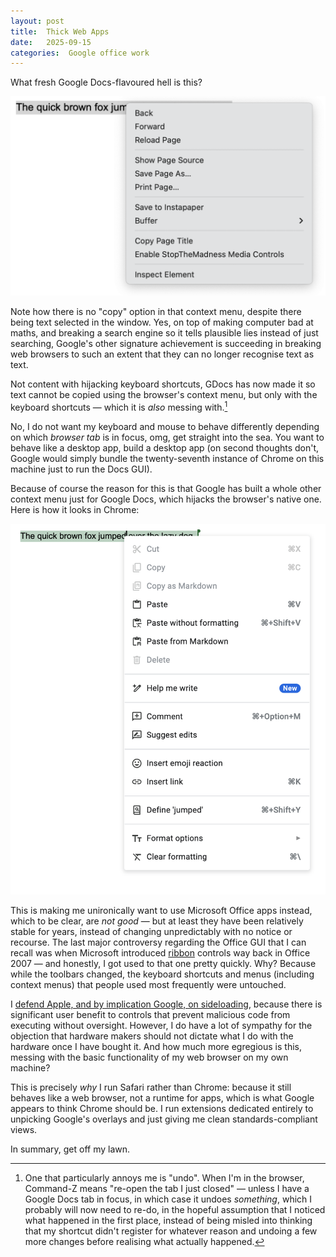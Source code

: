 ```yaml
---
layout: post
title:  Thick Web Apps
date:   2025-09-15
categories:  Google office work
---
```


What fresh Google Docs-flavoured hell is this?

![Google Docs in Safari, with text selected, and the default browser context menu not showing any cut/copy/paste text handling options](/images/GoogleDocs-context-menu-Safari.png)

Note how there is no "copy" option in that context menu, despite there being text selected in the window. Yes, on top of making computer bad at maths, and breaking a search engine so it tells plausible lies instead of just searching, Google's other signature achievement is succeeding in breaking web browsers to such an extent that they can no longer recognise text as text.

Not content with hijacking keyboard shortcuts, GDocs has now made it so text cannot be copied using the browser's context menu, but only with the keyboard shortcuts — which it is *also* messing with.[^1]

No, I do not want my keyboard and mouse to behave differently depending on which *browser tab* is in focus, omg, get straight into the sea. You want to behave like a desktop app, build a desktop app (on second thoughts don't, Google would simply bundle the twenty-seventh instance of Chrome on this machine just to run the Docs GUI).

Because of course the reason for this is that Google has built a whole other context menu just for Google Docs, which hijacks the browser's native one. Here is how it looks in Chrome:

![The same Google Docs view as above, except displayed in Chrome, with a custom context menu that is specific to Google Docs](/images/GoogleDocs-context-menu-Chrome.png)

This is making me unironically want to use Microsoft Office apps instead, which to be clear, are *not good* — but at least they have been relatively stable for years, instead of changing unpredictably with no notice or recourse. The last major controversy regarding the Office GUI that I can recall was when Microsoft introduced [ribbon](https://jensenharris.com/home/ribbon) controls way back in Office 2007 — and honestly, I got used to that one pretty quickly. Why? Because while the toolbars changed, the keyboard shortcuts and menus (including context menus) that people used most frequently were untouched.

I [defend Apple, and by implication Google, on sideloading](https://findthethread.blog/App-Stores-&-Missing-Perspectives/), because there is significant user benefit to controls that prevent malicious code from executing without oversight. However, I do have a lot of sympathy for the objection that hardware makers should not dictate what I do with the hardware once I have bought it. And how much more egregious is this, messing with the basic functionality of my web browser on my own machine? 

This is precisely *why* I run Safari rather than Chrome: because it still behaves like a web browser, not a runtime for apps, which is what Google appears to think Chrome should be. I run extensions dedicated entirely to unpicking Google's overlays and just giving me clean standards-compliant views. 

In summary, get off my lawn.

[^1]: One that particularly annoys me is "undo". When I'm in the browser, Command-Z means "re-open the tab I just closed" — unless I have a Google Docs tab in focus, in which case it undoes *something*, which I probably will now need to re-do, in the hopeful assumption that I noticed what happened in the first place, instead of being misled into thinking that my shortcut didn't register for whatever reason and undoing a few more changes before realising what actually happened.